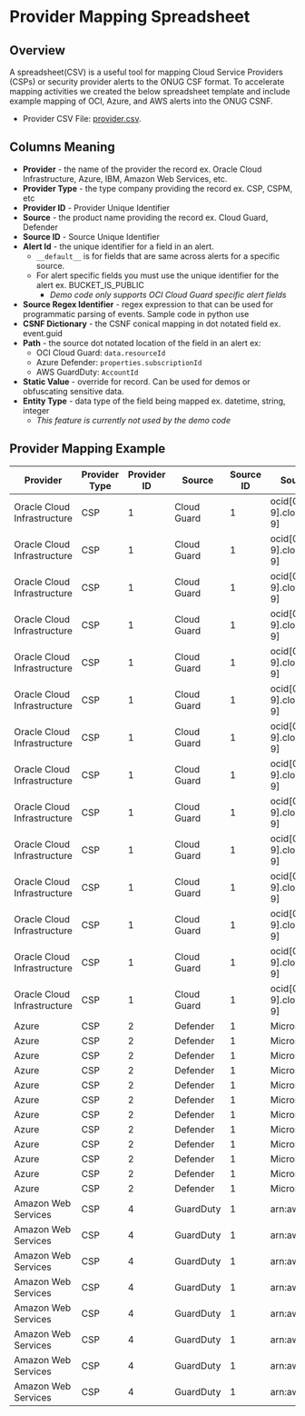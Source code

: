 
# Provider Mapping Spreadsheet
## <a name="provider_csv"></a>Overview
A spreadsheet(CSV) is a useful tool for mapping Cloud Service Providers (CSPs) or security provider alerts to the ONUG CSF format.  To accelerate mapping activities we created the below spreadsheet template and include example mapping of OCI, Azure, and AWS alerts into the ONUG CSNF. 

- Provider CSV File: [provider.csv](./provider.csv).

## <a name="columns_descriptions"></a>Columns Meaning
- **Provider** - the name of the provider the record ex. Oracle Cloud Infrastructure, Azure, IBM, Amazon Web Services, etc. 
- **Provider Type** - the type company providing the record ex. CSP, CSPM, etc
- **Provider ID** - Provider Unique Identifier
- **Source** - the product name providing the record ex. Cloud Guard, Defender
- **Source ID** - Source Unique Identifier
- **Alert Id** - the unique identifier for a field in an alert.  
    - `__default__` is for fields that are same across alerts for a specific source. 
    - For alert specific fields you must use the unique identifier for the alert ex.  BUCKET_IS_PUBLIC 
        - *Demo code only supports OCI Cloud Guard specific alert fields*   
- **Source Regex Identifier** - regex expression to that can be used for programmatic parsing of events.  Sample code in python use 
- **CSNF Dictionary** - the CSNF conical mapping in dot notated field ex. event.guid
- **Path** - the source dot notated location of the field in an alert ex:
    - OCI Cloud Guard: `data.resourceId`
    - Azure Defender:  `properties.subscriptionId`
    - AWS GuardDuty: `AccountId`
- **Static Value** -  override for record.  Can be used for demos or obfuscating sensitive data.
- **Entity Type** - data type of the field being mapped ex. datetime, string, integer 
    - *This feature is currently not used by the demo code*


## <a name="sample_mapping"></a> Provider Mapping Example
| **Provider**                | **Provider Type** | **Provider ID** | **Source**  | **Source ID** | **Source Regex Identifier**         | **alertId**            | **CSNF Dictionary**    | **path**                                              | **staticValue** | **entityType** |
|-----------------------------|-------------------|-----------------|-------------|---------------|-------------------------------------|------------------------|------------------------|-------------------------------------------------------|-----------------|----------------|
| Oracle Cloud Infrastructure | CSP               | 1               | Cloud Guard | 1             | ocid[0-9].cloudguardproblem.oc[0-9] | __default__            | provider.accountId     | data.additionalDetails.tenantId                       | string          |                |
| Oracle Cloud Infrastructure | CSP               | 1               | Cloud Guard | 1             | ocid[0-9].cloudguardproblem.oc[0-9] | __default__            | event.guid             | data.resourceId                                       | string          |                |
| Oracle Cloud Infrastructure | CSP               | 1               | Cloud Guard | 1             | ocid[0-9].cloudguardproblem.oc[0-9] | __default__            | event.name             | data.additionalDetails.problemName                    | string          |                |
| Oracle Cloud Infrastructure | CSP               | 1               | Cloud Guard | 1             | ocid[0-9].cloudguardproblem.oc[0-9] | __default__            | event.shortDescription | data.additionalDetails.problemDescription             | string          |                |
| Oracle Cloud Infrastructure | CSP               | 1               | Cloud Guard | 1             | ocid[0-9].cloudguardproblem.oc[0-9] | __default__            | event.startTime        | data.additionalDetails.firstDetected                  | datetime        |                |
| Oracle Cloud Infrastructure | CSP               | 1               | Cloud Guard | 1             | ocid[0-9].cloudguardproblem.oc[0-9] | __default__            | event.severity         | data.additionalDetails.riskLevel                      | string          |                |
| Oracle Cloud Infrastructure | CSP               | 1               | Cloud Guard | 1             | ocid[0-9].cloudguardproblem.oc[0-9] | __default__            | event.status           | data.additionalDetails.status                         | string          |                |
| Oracle Cloud Infrastructure | CSP               | 1               | Cloud Guard | 1             | ocid[0-9].cloudguardproblem.oc[0-9] | __default__            | resource.identifier    | data.additionalDetails.resourceId                     | orclResourceId  |                |
| Oracle Cloud Infrastructure | CSP               | 1               | Cloud Guard | 1             | ocid[0-9].cloudguardproblem.oc[0-9] | __default__            | resource.type          | data.additionalDetails.resourceType                   | string          |                |
| Oracle Cloud Infrastructure | CSP               | 1               | Cloud Guard | 1             | ocid[0-9].cloudguardproblem.oc[0-9] | __default__            | resource.name          | data.additionalDetails.resourceName                   | string          |                |
| Oracle Cloud Infrastructure | CSP               | 1               | Cloud Guard | 1             | ocid[0-9].cloudguardproblem.oc[0-9] | __default__            | resource.region        | data.additionalDetails.region                         | string          |                |
| Oracle Cloud Infrastructure | CSP               | 1               | Cloud Guard | 1             | ocid[0-9].cloudguardproblem.oc[0-9] | __default__            | resource.zone          | data.compartmentName                                  | string          |                |
| Oracle Cloud Infrastructure | CSP               | 1               | Cloud Guard | 1             | ocid[0-9].cloudguardproblem.oc[0-9] | BUCKET_IS_PUBLIC       | event.recommendation   | data.additionalDetails.problemRecommendation          | string          |                |
| Oracle Cloud Infrastructure | CSP               | 1               | Cloud Guard | 1             | ocid[0-9].cloudguardproblem.oc[0-9] | SUSPICIOUS_IP_ACTIVITY | event.geolocation.ipv4 | data.additionalDetails.impactedResourceId             |                 |                |
| Azure                       | CSP               | 2               | Defender    | 1             | Microsoft.Security/                 | __default__            | provider.accountId     | properties.subscriptionId                             | string          |                |
| Azure                       | CSP               | 2               | Defender    | 1             | Microsoft.Security/                 | __default__            | event.guid             | id                                                    | string          |                |
| Azure                       | CSP               | 2               | Defender    | 1             | Microsoft.Security/                 | __default__            | event.name             | properties.alertName                                  | string          |                |
| Azure                       | CSP               | 2               | Defender    | 1             | Microsoft.Security/                 | __default__            | event.shortDescription | properties.alertDisplayName                           | string          |                |
| Azure                       | CSP               | 2               | Defender    | 1             | Microsoft.Security/                 | __default__            | event.longDescription  | properties.description                                | string          |                |
| Azure                       | CSP               | 2               | Defender    | 1             | Microsoft.Security/                 | __default__            | event.startTime        | properties.detectedTimeUtc                            | string          |                |
| Azure                       | CSP               | 2               | Defender    | 1             | Microsoft.Security/                 | __default__            | event.status           | properties.state                                      | string          |                |
| Azure                       | CSP               | 2               | Defender    | 1             | Microsoft.Security/                 | __default__            | resource.identifier    | properties.associatedResource                         | string          |                |
| Azure                       | CSP               | 2               | Defender    | 1             | Microsoft.Security/                 | __default__            | resource.type          | properties.extendedProperties.resourceType            | string          |                |
| Azure                       | CSP               | 2               | Defender    | 1             | Microsoft.Security/                 | __default__            | event.geolocation.ipv4 | properties.extendedProperties.client IP address       |                 |                |
| Azure                       | CSP               | 2               | Defender    | 1             | Microsoft.Security/                 | __default__            | event.actor            | properties.extendedProperties.client principal name   |                 |                |
| Azure                       | CSP               | 2               | Defender    | 1             | Microsoft.Security/                 | __default__            | event.severity         | properties.reportedSeverity                           |                 |                |
| Amazon Web Services         | CSP               | 4               | GuardDuty   | 1             | arn:aws:guardduty                   | __default__            | provider.accountId     | accountId                                             | string          |                |
| Amazon Web Services         | CSP               | 4               | GuardDuty   | 1             | arn:aws:guardduty                   | __default__            | event.guid             | Arn                                                   | string          |                |
| Amazon Web Services         | CSP               | 4               | GuardDuty   | 1             | arn:aws:guardduty                   | __default__            | provider.accountId     | AccountId                                             | string          |                |
| Amazon Web Services         | CSP               | 4               | GuardDuty   | 1             | arn:aws:guardduty                   | __default__            | event.actor            | Resource.AccessKeyDetails.GeneratedFindingUserName    | string          |                |
| Amazon Web Services         | CSP               | 4               | GuardDuty   | 1             | arn:aws:guardduty                   | __default__            | event.startTime        | CreatedAt                                             |                 |                |
| Amazon Web Services         | CSP               | 4               | GuardDuty   | 1             | arn:aws:guardduty                   | __default__            | resource.identifier    | Resource.AccessKeyDetails.GeneratedFindingPrincipalId |                 |                |
| Amazon Web Services         | CSP               | 4               | GuardDuty   | 1             | arn:aws:guardduty                   | __default__            | event.shortDescription | Description                                           |                 |                |
| Amazon Web Services         | CSP               | 4               | GuardDuty   | 1             | arn:aws:guardduty                   | __default__            | event.name             | Title                                                 |                 |                |



